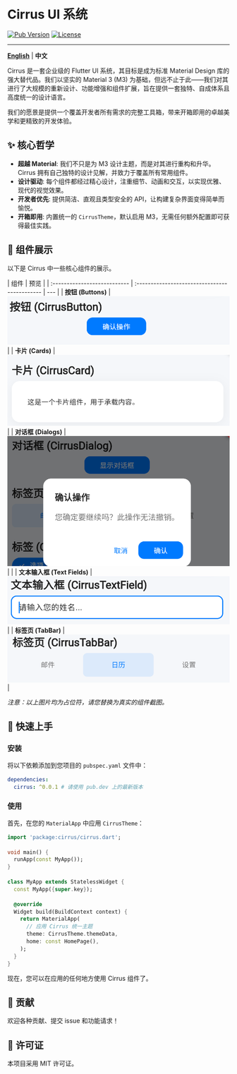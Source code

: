 # Cirrus UI 系统

[![Pub Version](https://img.shields.io/pub/v/cirrus?style=flat-square)](https://pub.dev/packages/cirrus)
[![License](https://img.shields.io/github/license/ycccccccy/cirrus?style=flat-square)](https://github.com/ycccccccy/cirrus/blob/main/LICENSE)

---

[**English**](./README.md) | **中文**

Cirrus 是一套企业级的 Flutter UI 系统，其目标是成为标准 Material Design 库的强大替代品。我们以坚实的 Material 3 (M3) 为基础，但远不止于此——我们对其进行了大规模的重新设计、功能增强和组件扩展，旨在提供一套独特、自成体系且高度统一的设计语言。

我们的愿景是提供一个覆盖开发者所有需求的完整工具箱，带来开箱即用的卓越美学和更精致的开发体验。

## ✨ 核心哲学

- **超越 Material**: 我们不只是为 M3 设计主题，而是对其进行重构和升华。Cirrus 拥有自己独特的设计见解，并致力于覆盖所有常用组件。
- **设计驱动**: 每个组件都经过精心设计，注重细节、动画和交互，以实现优雅、现代的视觉效果。
- **开发者优先**: 提供简洁、直观且类型安全的 API，让构建复杂界面变得简单而愉悦。
- **开箱即用**: 内置统一的 `CirrusTheme`，默认启用 M3，无需任何额外配置即可获得最佳实践。

## 🎨 组件展示

以下是 Cirrus 中一些核心组件的展示。

| 组件                         | 预览                                          |
| :--------------------------- | :-------------------------------------------- | --- |
| **按钮 (Buttons)**           | ![Buttons](assets/images/buttons.png)         |
| **卡片 (Cards)**             | ![Cards](assets/images/cards.png)             |
| **对话框 (Dialogs)**         | ![Dialogs](assets/images/dialogs.png)         |     |
| **文本输入框 (Text Fields)** | ![Text Fields](assets/images/text_fields.png) |
| **标签页 (TabBar)**          | ![TabBar](assets/images/tabbar.png)           |

_注意：以上图片均为占位符，请您替换为真实的组件截图。_

## 🚀 快速上手

### 安装

将以下依赖添加到您项目的 `pubspec.yaml` 文件中：

```yaml
dependencies:
  cirrus: ^0.0.1 # 请使用 pub.dev 上的最新版本
```

### 使用

首先，在您的 `MaterialApp` 中应用 `CirrusTheme`：

```dart
import 'package:cirrus/cirrus.dart';

void main() {
  runApp(const MyApp());
}

class MyApp extends StatelessWidget {
  const MyApp({super.key});

  @override
  Widget build(BuildContext context) {
    return MaterialApp(
      // 应用 Cirrus 统一主题
      theme: CirrusTheme.themeData,
      home: const HomePage(),
    );
  }
}
```

现在，您可以在应用的任何地方使用 Cirrus 组件了。

## 🤝 贡献

欢迎各种贡献、提交 issue 和功能请求！

## 📄 许可证

本项目采用 MIT 许可证。
